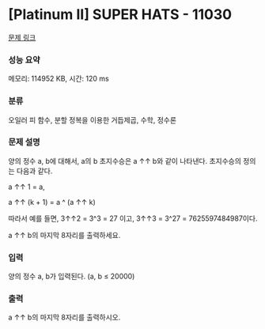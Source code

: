 # [Platinum II] SUPER HATS - 11030 

[문제 링크](https://www.acmicpc.net/problem/11030) 

### 성능 요약

메모리: 114952 KB, 시간: 120 ms

### 분류

오일러 피 함수, 분할 정복을 이용한 거듭제곱, 수학, 정수론

### 문제 설명

<p>양의 정수 a, b에 대해서, a의 b 초지수승은 a ↑↑ b와 같이 나타낸다. 초지수승의 정의는 다음과 같다.</p>

<p>a ↑↑ 1 = a,</p>

<p>a ↑↑ (k + 1) = a ^ (a ↑↑ k)</p>

<p>따라서 예를 들면, 3↑↑2 = 3^3 = 27 이고, 3↑↑3 = 3^27 = 7625597484987이다.</p>

<p>a ↑↑ b의 마지막 8자리를 출력하세요.</p>

### 입력 

 <p>양의 정수 a, b가 입력된다. (a, b ≤ 20000)</p>

### 출력 

 <p>a ↑↑ b의 마지막 8자리를 출력하시오.</p>

